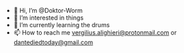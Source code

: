- 👋 Hi, I’m @Doktor-Worm
- 👀 I’m interested in things
- 🌱 I’m currently learning the drums
- 📫 How to reach me vergilius.alighieri@protonmail.com or dantediedtoday@gmail.com

<!---
Doktor-Worm/Doktor-Worm is a ✨ special ✨ repository because its `README.md` (this file) appears on your GitHub profile.
You can click the Preview link to take a look at your changes.
--->
